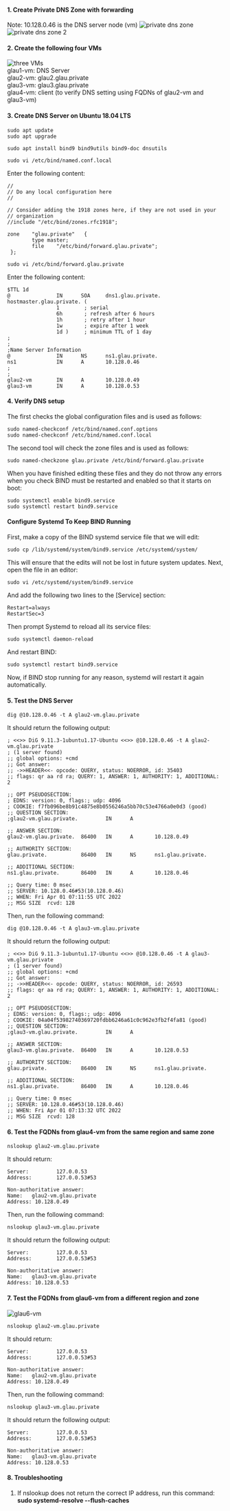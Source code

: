 #### 1. Create Private DNS Zone with forwarding
Note: 10.128.0.46 is the DNS server node (vm)
![private dns zone](./img/private_dns_zone.png)
![private dns zone 2](./img/private_dns_zone_2.png)

#### 2. Create the following four VMs
![three VMs](./img/four_vms.png)  
glau1-vm: DNS Server  
glau2-vm: glau2.glau.private  
glau3-vm: glau3.glau.private  
glau4-vm: client (to verify DNS setting using FQDNs of glau2-vm and glau3-vm)
    

#### 3. Create DNS Server on Ubuntu 18.04 LTS
```
sudo apt update
sudo apt upgrade

sudo apt install bind9 bind9utils bind9-doc dnsutils
```
  
```
sudo vi /etc/bind/named.conf.local
```
Enter the following content:
```
//
// Do any local configuration here
//

// Consider adding the 1918 zones here, if they are not used in your
// organization
//include "/etc/bind/zones.rfc1918";

zone    "glau.private"   {
        type master;
        file    "/etc/bind/forward.glau.private";
 };
```

```
sudo vi /etc/bind/forward.glau.private
```
Enter the following content:
```
$TTL 1d
@               IN      SOA     dns1.glau.private.    hostmaster.glau.private. (
                1        ; serial
                6h       ; refresh after 6 hours
                1h       ; retry after 1 hour
                1w       ; expire after 1 week
                1d )     ; minimum TTL of 1 day
;
;
;Name Server Information 
@               IN      NS      ns1.glau.private.
ns1             IN      A       10.128.0.46
;
;
glau2-vm        IN      A       10.128.0.49
glau3-vm        IN      A       10.128.0.53
```

#### 4. Verify DNS setup
The first checks the global configuration files and is used as follows:
```
sudo named-checkconf /etc/bind/named.conf.options
sudo named-checkconf /etc/bind/named.conf.local
```

The second tool will check the zone files and is used as follows:
```
sudo named-checkzone glau.private /etc/bind/forward.glau.private 
```

When you have finished editing these files and they do not throw any errors when you check BIND must be restarted and enabled so that it starts on boot:
```
sudo systemctl enable bind9.service
sudo systemctl restart bind9.service
```

#### Configure Systemd To Keep BIND Running
First, make a copy of the BIND systemd service file that we will edit:
```
sudo cp /lib/systemd/system/bind9.service /etc/systemd/system/
```

This will ensure that the edits will not be lost in future system updates. Next, open the file in an editor:
```
sudo vi /etc/systemd/system/bind9.service
```

And add the following two lines to the [Service] section:
```
Restart=always
RestartSec=3
```

Then prompt Systemd to reload all its service files:
```
sudo systemctl daemon-reload
```

And restart BIND:
```
sudo systemctl restart bind9.service
```
Now, if BIND stop running for any reason, systemd will restart it again automatically.
  

#### 5. Test the DNS Server
```
dig @10.128.0.46 -t A glau2-vm.glau.private
```
It should return the following output:
```
; <<>> DiG 9.11.3-1ubuntu1.17-Ubuntu <<>> @10.128.0.46 -t A glau2-vm.glau.private
; (1 server found)
;; global options: +cmd
;; Got answer:
;; ->>HEADER<<- opcode: QUERY, status: NOERROR, id: 35403
;; flags: qr aa rd ra; QUERY: 1, ANSWER: 1, AUTHORITY: 1, ADDITIONAL: 2

;; OPT PSEUDOSECTION:
; EDNS: version: 0, flags:; udp: 4096
; COOKIE: f7fb096be8b91c4875e8b0556246a5bb70c53e4766a0e0d3 (good)
;; QUESTION SECTION:
;glau2-vm.glau.private.         IN      A

;; ANSWER SECTION:
glau2-vm.glau.private.  86400   IN      A       10.128.0.49

;; AUTHORITY SECTION:
glau.private.           86400   IN      NS      ns1.glau.private.

;; ADDITIONAL SECTION:
ns1.glau.private.       86400   IN      A       10.128.0.46

;; Query time: 0 msec
;; SERVER: 10.128.0.46#53(10.128.0.46)
;; WHEN: Fri Apr 01 07:11:55 UTC 2022
;; MSG SIZE  rcvd: 128
```

Then, run the following command:
```
dig @10.128.0.46 -t A glau3-vm.glau.private
```
It should return the following output:
```
; <<>> DiG 9.11.3-1ubuntu1.17-Ubuntu <<>> @10.128.0.46 -t A glau3-vm.glau.private
; (1 server found)
;; global options: +cmd
;; Got answer:
;; ->>HEADER<<- opcode: QUERY, status: NOERROR, id: 26593
;; flags: qr aa rd ra; QUERY: 1, ANSWER: 1, AUTHORITY: 1, ADDITIONAL: 2

;; OPT PSEUDOSECTION:
; EDNS: version: 0, flags:; udp: 4096
; COOKIE: 04a04f53982740369720fdbb6246a61c0c962e3fb2f4fa81 (good)
;; QUESTION SECTION:
;glau3-vm.glau.private.         IN      A

;; ANSWER SECTION:
glau3-vm.glau.private.  86400   IN      A       10.128.0.53

;; AUTHORITY SECTION:
glau.private.           86400   IN      NS      ns1.glau.private.

;; ADDITIONAL SECTION:
ns1.glau.private.       86400   IN      A       10.128.0.46

;; Query time: 0 msec
;; SERVER: 10.128.0.46#53(10.128.0.46)
;; WHEN: Fri Apr 01 07:13:32 UTC 2022
;; MSG SIZE  rcvd: 128
```


#### 6. Test the FQDNs from glau4-vm from the same region and same zone
```
nslookup glau2-vm.glau.private
```
It should return:
```
Server:         127.0.0.53
Address:        127.0.0.53#53

Non-authoritative answer:
Name:   glau2-vm.glau.private
Address: 10.128.0.49
```
  
Then, run the following command:
```
nslookup glau3-vm.glau.private
```
It should return the following output:
```
Server:         127.0.0.53
Address:        127.0.0.53#53

Non-authoritative answer:
Name:   glau3-vm.glau.private
Address: 10.128.0.53
```

#### 7. Test the FQDNs from glau6-vm from a different region and zone
![glau6-vm](./img/glau6-vm.png)   
```
nslookup glau2-vm.glau.private
```
It should return:
```
Server:         127.0.0.53
Address:        127.0.0.53#53

Non-authoritative answer:
Name:   glau2-vm.glau.private
Address: 10.128.0.49
```
 
Then, run the following command:
```
nslookup glau3-vm.glau.private
```
It should return the following output:
```
Server:         127.0.0.53
Address:        127.0.0.53#53

Non-authoritative answer:
Name:   glau3-vm.glau.private
Address: 10.128.0.53
```


#### 8. Troubleshooting
1. If nslookup does not return the correct IP address, run this command: **sudo systemd-resolve --flush-caches**

